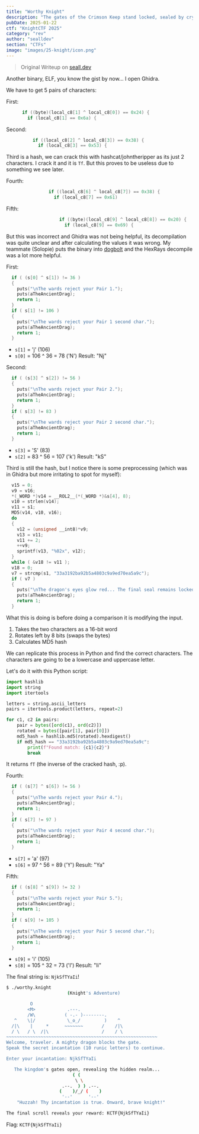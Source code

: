 ```yaml
---
title: "Worthy Knight"
description: "The gates of the Crimson Keep stand locked, sealed by cryptic runes from ages past. Many challengers have tested their might against these ancient wards—yet all were found wanting. Will you speak the correct incantation and earn the Keep’s hidden treasures? Prove your valor and stand among legends… if you truly are a Worthy Knight."
pubDate: 2025-01-22
ctf: "KnightCTF 2025"
category: "rev"
author: "sealldev"
section: "CTFs"
image: "images/25-knight/icon.png"
---
```


> Original Writeup on [seall.dev](https://seall.dev/posts/knightctf2025#worthy-knight)

Another binary, ELF, you know the gist by now... I open Ghidra.

We have to get 5 pairs of characters:

First:

```c
      if ((byte)(local_c8[1] ^ local_c8[0]) == 0x24) {
        if (local_c8[1] == 0x6a) {
```

Second:

```c
          if ((local_c8[2] ^ local_c8[3]) == 0x38) {
            if (local_c8[3] == 0x53) {
```

Third is a hash, we can crack this with hashcat/johntheripper as its just 2 characters. I crack it and it is `Tf`. But this proves to be useless due to something we see later.

Fourth:

```c
                if ((local_c8[6] ^ local_c8[7]) == 0x38) {
                  if (local_c8[7] == 0x61)
```

Fifth:

```c
                    if ((byte)(local_c8[9] ^ local_c8[8]) == 0x20) {
                      if (local_c8[9] == 0x69) {
```

But this was incorrect and Ghidra was not being helpful, its decompilation was quite unclear and after calculating the values it was wrong. My teammate (Solopie) puts the binary into [dogbolt](https://dogbolt.org/) and the HexRays decompile was a lot more helpful.

First:

```c
  if ( (s[0] ^ s[1]) != 36 )
  {
    puts("\nThe wards reject your Pair 1.");
    puts(aTheAncientDrag);
    return 1;
  }
  if ( s[1] != 106 )
  {
    puts("\nThe wards reject your Pair 1 second char.");
    puts(aTheAncientDrag);
    return 1;
  }
```

- `s[1]` = 'j' (106)
- `s[0]` = 106 ^ 36 = 78 ('N')
  Result: "Nj"

Second:

```c
  if ( (s[3] ^ s[2]) != 56 )
  {
    puts("\nThe wards reject your Pair 2.");
    puts(aTheAncientDrag);
    return 1;
  }
  if ( s[3] != 83 )
  {
    puts("\nThe wards reject your Pair 2 second char.");
    puts(aTheAncientDrag);
    return 1;
  }
```

- `s[3]` = 'S' (83)
- `s[2]` = 83 ^ 56 = 107 ('k')
  Result: "kS"

Third is still the hash, but I notice there is some preprocessing (which was in Ghidra but more irritating to spot for myself):

```c
  v15 = 0;
  v9 = v16;
  *(_WORD *)v14 = __ROL2__(*(_WORD *)&s[4], 8);
  v10 = strlen(v14);
  v11 = s1;
  MD5(v14, v10, v16);
  do
  {
    v12 = (unsigned __int8)*v9;
    v13 = v11;
    v11 += 2;
    ++v9;
    sprintf(v13, "%02x", v12);
  }
  while ( &v18 != v11 );
  v18 = 0;
  v7 = strcmp(s1, "33a3192ba92b5a4803c9a9ed70ea5a9c");
  if ( v7 )
  {
    puts("\nThe dragon's eyes glow red... The final seal remains locked.");
    puts(aTheAncientDrag);
    return 1;
  }
```

What this is doing is before doing a comparison it is modifying the input.

1. Takes the two characters as a 16-bit word
2. Rotates left by 8 bits (swaps the bytes)
3. Calculates MD5 hash

We can replicate this process in Python and find the correct characters. The characters are going to be a lowercase and uppercase letter.

Let's do it with this Python script:

```python
import hashlib
import string
import itertools

letters = string.ascii_letters
pairs = itertools.product(letters, repeat=2)

for c1, c2 in pairs:
    pair = bytes([ord(c1), ord(c2)])
    rotated = bytes([pair[1], pair[0]])
    md5_hash = hashlib.md5(rotated).hexdigest()
    if md5_hash == "33a3192ba92b5a4803c9a9ed70ea5a9c":
        print(f"Found match: {c1}{c2}")
        break
```

It returns `fT` (the inverse of the cracked hash, :p).

Fourth:

```c
  if ( (s[7] ^ s[6]) != 56 )
  {
    puts("\nThe wards reject your Pair 4.");
    puts(aTheAncientDrag);
    return 1;
  }
  if ( s[7] != 97 )
  {
    puts("\nThe wards reject your Pair 4 second char.");
    puts(aTheAncientDrag);
    return 1;
  }
```

- `s[7]` = 'a' (97)
- `s[6]` = 97 ^ 56 = 89 ('Y')
  Result: "Ya"

Fifth:

```c
  if ( (s[8] ^ s[9]) != 32 )
  {
    puts("\nThe wards reject your Pair 5.");
    puts(aTheAncientDrag);
    return 1;
  }
  if ( s[9] != 105 )
  {
    puts("\nThe wards reject your Pair 5 second char.");
    puts(aTheAncientDrag);
    return 1;
  }
```

- `s[9]` = 'i' (105)
- `s[8]` = 105 ^ 32 = 73 ('I')
  Result: "Ii"

The final string is: `NjkSfTYaIi`!

```bash
$ ./worthy.knight
                       (Knight's Adventure)

         O
        <M>            .---.
        /W\           ( -.- )--------.
   ^    \|/            \_o_/         )    ^
  /|\    |     *      ~~~~~~~       /    /|\
  / \   / \  /|\                    /    / \
~~~~~~~~~~~~~~~~~~~~~~~~~~~~~~~~~~~~~~~~~~~~~~~~~~~~~~~~~
Welcome, traveler. A mighty dragon blocks the gate.
Speak the secret incantation (10 runic letters) to continue.

Enter your incantation: NjkSfTYaIi

   The kingdom's gates open, revealing the hidden realm...
                         ( (
                          \ \
                     .--.  ) ) .--.
                    (    )/_/ (    )
                     '--'      '--'
    "Huzzah! Thy incantation is true. Onward, brave knight!"

The final scroll reveals your reward: KCTF{NjkSfTYaIi}
```

Flag: `KCTF{NjkSfTYaIi}`
